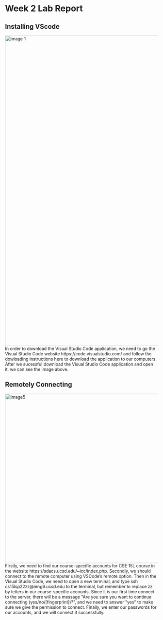 # Week 2 Lab Report

## Installing VScode
<img width="1019" alt="image 1" src="https://user-images.githubusercontent.com/103156151/162644905-5a490c83-8cc2-47a3-8ea0-89749223a1ab.png">
In order to download the Visual Studio Code application, we need to go the Visual Studio Code website https://code.visualstudio.com/ and follow the dowloading instructions here to download the application to our computers. After we sucessful download the Visual Studio Code application and open it, we can see the image above. 

## Remotely Connecting
<img width="556" alt="image5" src="https://user-images.githubusercontent.com/103156151/162645657-bf5c3b59-4bb0-4eb7-a566-2ff619c96095.png">
Firstly, we need to find our course-specific accounts for CSE 15L course in the website https://sdacs.ucsd.edu/~icc/index.php. Secondly, we should connect to the remote computer using VSCode’s remote option. Then in the Visual Studio Code, we need to open a new terminal, and type ssh cs15lsp22zz@ieng6.ucsd.edu to the terminal, but remember to replace zz by letters in our course-specific accounts. Since it is our first time connect to the server, there will be a message "Are you sure you want to continue connecting (yes/no/[fingerprint])?", and we need to answer "yes" to make sure we give the permission to connect. Finally, we enter our passwords for our accounts, and we will connect it successfully.



